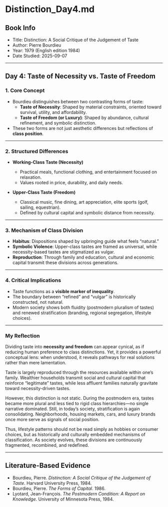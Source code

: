 # Distinction_Day4.md

## Book Info
- Title: Distinction: A Social Critique of the Judgement of Taste  
- Author: Pierre Bourdieu  
- Year: 1979 (English edition 1984)  
- Date Studied: 2025-09-07  

---

## Day 4: Taste of Necessity vs. Taste of Freedom  

### 1. Core Concept
- Bourdieu distinguishes between two contrasting forms of taste:  
  - **Taste of Necessity**: Shaped by material constraints, oriented toward survival, utility, and affordability.  
  - **Taste of Freedom (or Luxury)**: Shaped by abundance, cultural refinement, and symbolic distinction.  
- These two forms are not just aesthetic differences but reflections of **class position**.  

---

### 2. Structured Differences
- **Working-Class Taste (Necessity)**  
  - Practical meals, functional clothing, and entertainment focused on relaxation.  
  - Values rooted in price, durability, and daily needs.  

- **Upper-Class Taste (Freedom)**  
  - Classical music, fine dining, art appreciation, elite sports (golf, sailing, equestrian).  
  - Defined by cultural capital and symbolic distance from necessity.  

---

### 3. Mechanism of Class Division
- **Habitus**: Dispositions shaped by upbringing guide what feels “natural.”  
- **Symbolic Violence**: Upper-class tastes are framed as universal, while necessity-based tastes are stigmatized as vulgar.  
- **Reproduction**: Through family and education, cultural and economic capital transmit these divisions across generations.  

---

### 4. Critical Implications
- Taste functions as a **visible marker of inequality**.  
- The boundary between “refined” and “vulgar” is historically constructed, not natural.  
- Modern society shows both fluidity (postmodern pluralism of tastes) and renewed stratification (branding, regional segregation, lifestyle choices).  

---

### My Reflection
Dividing taste into **necessity and freedom** can appear cynical, as if reducing human preference to class distinctions. Yet, it provides a powerful conceptual lens: when understood, it reveals pathways for real solutions rather than mere lamentation.  

Taste is largely reproduced through the resources available within one’s family. Wealthier households transmit social and cultural capital that reinforce “legitimate” tastes, while less affluent families naturally gravitate toward necessity-driven tastes.  

However, this distinction is not static. During the postmodern era, tastes became more plural and less tied to rigid class hierarchies—no single narrative dominated. Still, in today’s society, stratification is again consolidating. Neighborhoods, housing markets, cars, and luxury brands once more serve as signals of social position.  

Thus, lifestyle patterns should not be read simply as hobbies or consumer choices, but as historically and culturally embedded mechanisms of classification. As society evolves, these divisions are continuously fragmented, recombined, and redefined.  

---

## Literature-Based Evidence
- Bourdieu, Pierre. *Distinction: A Social Critique of the Judgement of Taste*. Harvard University Press, 1984.  
- Bourdieu, Pierre. *The Forms of Capital*. 1986.  
- Lyotard, Jean-François. *The Postmodern Condition: A Report on Knowledge*. University of Minnesota Press, 1984.  
